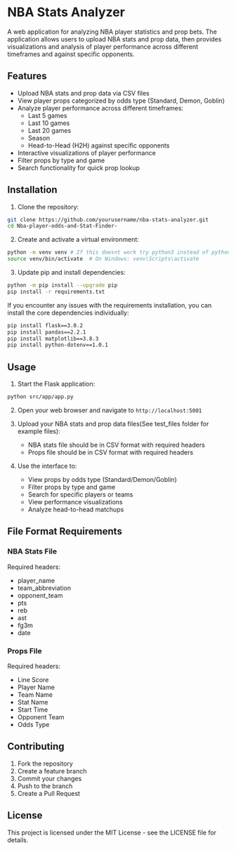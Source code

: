 # NBA Stats Analyzer

A web application for analyzing NBA player statistics and prop bets. The application allows users to upload NBA stats and prop data, then provides visualizations and analysis of player performance across different timeframes and against specific opponents.

## Features

- Upload NBA stats and prop data via CSV files
- View player props categorized by odds type (Standard, Demon, Goblin)
- Analyze player performance across different timeframes:
  - Last 5 games
  - Last 10 games
  - Last 20 games
  - Season
  - Head-to-Head (H2H) against specific opponents
- Interactive visualizations of player performance
- Filter props by type and game
- Search functionality for quick prop lookup

## Installation

1. Clone the repository:
```bash
git clone https://github.com/yourusername/nba-stats-analyzer.git
cd Nba-player-odds-and-Stat-Finder-
```

2. Create and activate a virtual environment:
```bash
python -m venv venv # If this doesnt work try python3 instead of python
source venv/bin/activate  # On Windows: venv\Scripts\activate
```

3. Update pip and install dependencies:
```bash
python -m pip install --upgrade pip
pip install -r requirements.txt
```

If you encounter any issues with the requirements installation, you can install the core dependencies individually:
```bash
pip install flask==3.0.2
pip install pandas==2.2.1
pip install matplotlib==3.8.3
pip install python-dotenv==1.0.1
```

## Usage

1. Start the Flask application:
```bash
python src/app/app.py
```

2. Open your web browser and navigate to `http://localhost:5001`

3. Upload your NBA stats and prop data files(See test_files folder for example files):
   - NBA stats file should be in CSV format with required headers
   - Props file should be in CSV format with required headers

4. Use the interface to:
   - View props by odds type (Standard/Demon/Goblin)
   - Filter props by type and game
   - Search for specific players or teams
   - View performance visualizations
   - Analyze head-to-head matchups

## File Format Requirements

### NBA Stats File
Required headers:
- player_name
- team_abbreviation
- opponent_team
- pts
- reb
- ast
- fg3m
- date

### Props File
Required headers:
- Line Score
- Player Name
- Team Name
- Stat Name
- Start Time
- Opponent Team
- Odds Type

## Contributing

1. Fork the repository
2. Create a feature branch
3. Commit your changes
4. Push to the branch
5. Create a Pull Request

## License

This project is licensed under the MIT License - see the LICENSE file for details.

